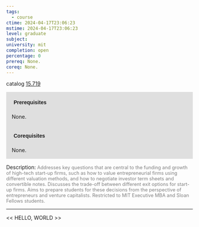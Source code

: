 ```yaml
---
tags:
  - course
ctime: 2024-04-17T23:06:23
mstime: 2024-04-17T23:06:23
level: graduate
subject: 
university: mit
completion: open
percentage: 0
prereq: None.
coreq: None.
---
```


catalog [15.719](http://student.mit.edu/catalog/m15c.html#15.719)

<span style="display: block; padding: 15px; background-color: rgb(100, 100, 100, 0.2);"><font id="m_prereq1245_0" style="display: block; font-family: Arial, sans-serif; font-weight: bold; padding: 5px">Prerequisites</font><br><span id="prereq1245_0">None.</span></span>
<span style="display: block; padding: 15px; background-color: rgb(100, 100, 100, 0.2);"><font id="m_coreq1245_0" style="display: block; font-family: Arial, sans-serif; font-weight: bold; padding: 5px">Corequisites</font><br><span id="coreq1245_0">None.</span></span>

<font style="">Description:</font>
<font style="color: grey; font-size: 0.8rem;">Addresses key questions that are central to the funding and growth of high-tech start-up firms, such as how to value entrepreneurial firms using different valuation methods, and how to negotiate investor term sheets and convertible notes. Discusses the trade-off between different exit options for start-up firms. Aims to prepare students for these decisions from the perspective of entrepreneurs and venture capitalists. Restricted to MIT Executive MBA and Sloan Fellows students.</font>



---

<< HELLO, WORLD >>
